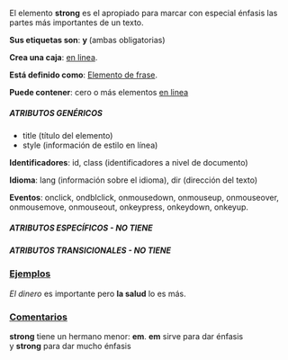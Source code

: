 El elemento **strong** es el apropiado para marcar con especial énfasis las partes más importantes de un texto.

**Sus etiquetas son**: <strong> y </strong> (ambas obligatorias)

**Crea una caja**: [en linea](https://developer.mozilla.org/es/docs/HTML/Elemento/Tipos_de_elementos#en_linea).

**Está definido como**: [Elemento de frase](https://developer.mozilla.org/es/docs/HTML/Elemento/Tipos_de_elementos#de_frase).

**Puede contener**: cero o más elementos [en linea](https://developer.mozilla.org/es/docs/HTML/Elemento/Tipos_de_elementos#en_linea)

##### ATRIBUTOS GENÉRICOS

- title (título del elemento)
- style (información de estilo en línea)

**Identificadores**: id, class (identificadores a nivel de documento)

**Idioma**: lang (información sobre el idioma), dir (dirección del texto)

**Eventos**: onclick, ondblclick, onmousedown, onmouseup, onmouseover, onmousemove, onmouseout, onkeypress, onkeydown, onkeyup.

##### ATRIBUTOS ESPECÍFICOS - NO TIENE

##### ATRIBUTOS TRANSICIONALES - NO TIENE

### [Ejemplos](https://developer.mozilla.org/es/docs/Web/HTML/Element/strong#ejemplos)

 <p>
     <em>El dinero</em> es importante pero <strong>la salud</strong> lo es más.
 </p>

### [Comentarios](https://developer.mozilla.org/es/docs/Web/HTML/Element/strong#comentarios)

**strong** tiene un hermano menor: **em**. **em** sirve para dar énfasis y **strong** para dar mucho énfasis